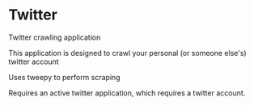 # Twitter

Twitter crawling application

This application is designed to crawl your personal (or someone else's) twitter account

Uses tweepy to perform scraping

Requires an active twitter application, which requires a twitter account.
